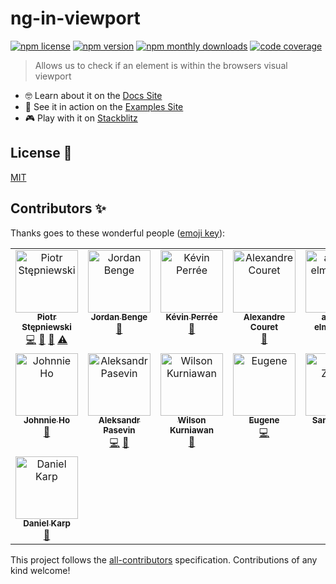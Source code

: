 # ng-in-viewport

[![npm license][npm-badge-license]][npm-badge-url]
[![npm version][npm-badge-version]][npm-badge-url]
[![npm monthly downloads][npm-badge-downloads]][npm-badge-url]
[![code coverage][codecov-badge]][codecov-badge-url]

> Allows us to check if an element is within the browsers visual viewport

- 🤓 Learn about it on the [Docs Site][lib-docs]
- 🚀 See it in action on the [Examples Site][example-app]
- 🎮 Play with it on [Stackblitz][example-app-embed]

## License 📝

[MIT](https://github.com/k3nsei/ng-in-viewport/blob/stable/LICENSE)

## Contributors ✨

Thanks goes to these wonderful people ([emoji key](https://allcontributors.org/docs/en/emoji-key)):

<!-- ALL-CONTRIBUTORS-LIST:START - Do not remove or modify this section -->
<!-- prettier-ignore-start -->
<!-- markdownlint-disable -->
<table>
  <tbody>
    <tr>
      <td align="center" valign="top" width="14.28%"><a href="https://github.com/k3nsei"><img src="https://avatars2.githubusercontent.com/u/190422?v=4?s=100" width="100px;" alt="Piotr Stępniewski"/><br /><sub><b>Piotr Stępniewski</b></sub></a><br /><a href="https://github.com/k3nsei/ng-in-viewport/commits?author=k3nsei" title="Code">💻</a> <a href="https://github.com/k3nsei/ng-in-viewport/commits?author=k3nsei" title="Documentation">📖</a> <a href="https://github.com/k3nsei/ng-in-viewport/pulls?q=is%3Apr+reviewed-by%3Ak3nsei" title="Reviewed Pull Requests">👀</a> <a href="https://github.com/k3nsei/ng-in-viewport/commits?author=k3nsei" title="Tests">⚠️</a></td>
      <td align="center" valign="top" width="14.28%"><a href="https://github.com/Bengejd"><img src="https://avatars3.githubusercontent.com/u/11723093?v=4?s=100" width="100px;" alt="Jordan Benge"/><br /><sub><b>Jordan Benge</b></sub></a><br /><a href="#blog-Bengejd" title="Blogposts">📝</a></td>
      <td align="center" valign="top" width="14.28%"><a href="https://github.com/numerized"><img src="https://avatars1.githubusercontent.com/u/166829?v=4?s=100" width="100px;" alt="Kévin Perrée"/><br /><sub><b>Kévin Perrée</b></sub></a><br /><a href="https://github.com/k3nsei/ng-in-viewport/issues?q=author%3Anumerized" title="Bug reports">🐛</a></td>
      <td align="center" valign="top" width="14.28%"><a href="https://github.com/OzoTek"><img src="https://avatars3.githubusercontent.com/u/6436053?v=4?s=100" width="100px;" alt="Alexandre Couret"/><br /><sub><b>Alexandre Couret</b></sub></a><br /><a href="https://github.com/k3nsei/ng-in-viewport/issues?q=author%3AOzoTek" title="Bug reports">🐛</a></td>
      <td align="center" valign="top" width="14.28%"><a href="https://github.com/anwar-elmawardy"><img src="https://avatars0.githubusercontent.com/u/23740710?v=4?s=100" width="100px;" alt="anwar-elmawardy"/><br /><sub><b>anwar-elmawardy</b></sub></a><br /><a href="https://github.com/k3nsei/ng-in-viewport/issues?q=author%3Aanwar-elmawardy" title="Bug reports">🐛</a></td>
      <td align="center" valign="top" width="14.28%"><a href="https://github.com/jwillebrands"><img src="https://avatars0.githubusercontent.com/u/8925?v=4?s=100" width="100px;" alt="Jan-Willem Willebrands"/><br /><sub><b>Jan-Willem Willebrands</b></sub></a><br /><a href="https://github.com/k3nsei/ng-in-viewport/issues?q=author%3Ajwillebrands" title="Bug reports">🐛</a></td>
      <td align="center" valign="top" width="14.28%"><a href="https://github.com/CSchulz"><img src="https://avatars2.githubusercontent.com/u/1520593?v=4?s=100" width="100px;" alt="CSchulz "/><br /><sub><b>CSchulz </b></sub></a><br /><a href="https://github.com/k3nsei/ng-in-viewport/issues?q=author%3ACSchulz" title="Bug reports">🐛</a></td>
    </tr>
    <tr>
      <td align="center" valign="top" width="14.28%"><a href="https://github.com/Silvest89"><img src="https://avatars2.githubusercontent.com/u/2388338?v=4?s=100" width="100px;" alt="Johnnie Ho"/><br /><sub><b>Johnnie Ho</b></sub></a><br /><a href="https://github.com/k3nsei/ng-in-viewport/issues?q=author%3ASilvest89" title="Bug reports">🐛</a></td>
      <td align="center" valign="top" width="14.28%"><a href="https://github.com/pasevin"><img src="https://avatars2.githubusercontent.com/u/1058469?v=4?s=100" width="100px;" alt="Aleksandr Pasevin"/><br /><sub><b>Aleksandr Pasevin</b></sub></a><br /><a href="https://github.com/k3nsei/ng-in-viewport/commits?author=pasevin" title="Code">💻</a> <a href="https://github.com/k3nsei/ng-in-viewport/issues?q=author%3Apasevin" title="Bug reports">🐛</a></td>
      <td align="center" valign="top" width="14.28%"><a href="https://github.com/wkurniawan07"><img src="https://avatars2.githubusercontent.com/u/7261051?v=4?s=100" width="100px;" alt="Wilson Kurniawan"/><br /><sub><b>Wilson Kurniawan</b></sub></a><br /><a href="https://github.com/k3nsei/ng-in-viewport/issues?q=author%3Awkurniawan07" title="Bug reports">🐛</a></td>
      <td align="center" valign="top" width="14.28%"><a href="https://github.com/basters"><img src="https://avatars0.githubusercontent.com/u/17099950?v=4?s=100" width="100px;" alt="Eugene"/><br /><sub><b>Eugene</b></sub></a><br /><a href="https://github.com/k3nsei/ng-in-viewport/commits?author=basters" title="Code">💻</a></td>
      <td align="center" valign="top" width="14.28%"><a href="https://github.com/samizarraa"><img src="https://avatars3.githubusercontent.com/u/20872538?v=4?s=100" width="100px;" alt="Sami Zarraa"/><br /><sub><b>Sami Zarraa</b></sub></a><br /><a href="https://github.com/k3nsei/ng-in-viewport/issues?q=author%3Asamizarraa" title="Bug reports">🐛</a></td>
      <td align="center" valign="top" width="14.28%"><a href="https://github.com/Jonnyprof"><img src="https://avatars.githubusercontent.com/u/9952131?v=4?s=100" width="100px;" alt="JordiJS"/><br /><sub><b>JordiJS</b></sub></a><br /><a href="https://github.com/k3nsei/ng-in-viewport/issues?q=author%3AJonnyprof" title="Bug reports">🐛</a></td>
      <td align="center" valign="top" width="14.28%"><a href="https://github.com/mpschaeuble"><img src="https://avatars.githubusercontent.com/u/18322360?v=4?s=100" width="100px;" alt="mpschaeuble"/><br /><sub><b>mpschaeuble</b></sub></a><br /><a href="https://github.com/k3nsei/ng-in-viewport/issues?q=author%3Ampschaeuble" title="Bug reports">🐛</a></td>
    </tr>
    <tr>
      <td align="center" valign="top" width="14.28%"><a href="https://twitter.com/karptonite"><img src="https://avatars.githubusercontent.com/u/132278?v=4?s=100" width="100px;" alt="Daniel Karp"/><br /><sub><b>Daniel Karp</b></sub></a><br /><a href="https://github.com/k3nsei/ng-in-viewport/issues?q=author%3Akarptonite" title="Bug reports">🐛</a></td>
    </tr>
  </tbody>
</table>

<!-- markdownlint-restore -->
<!-- prettier-ignore-end -->

<!-- ALL-CONTRIBUTORS-LIST:END -->

This project follows the [all-contributors][all-contributors-url] specification. Contributions of any kind welcome!

<!-- LINKS-DEFINITIONS-LIST:START -->
<!-- prettier-ignore-start -->
<!-- markdownlint-disable -->

[npm-badge-version]: https://img.shields.io/npm/v/ng-in-viewport?style=flat-square
[npm-badge-license]: https://img.shields.io/npm/l/ng-in-viewport?style=flat-square
[npm-badge-downloads]: https://img.shields.io/npm/dm/ng-in-viewport?style=flat-square
[npm-badge-url]: https://www.npmjs.com/package/ng-in-viewport
[codecov-badge]: https://img.shields.io/codecov/c/github/k3nsei/ng-in-viewport/develop?logo=codecov&style=flat-square
[codecov-badge-url]: https://codecov.io/gh/k3nsei/ng-in-viewport
[lib-docs]: https://k3nsei.gitbook.io/ng-in-viewport/
[example-app]: https://ng-in-viewport-k3nsei.vercel.app/
[example-app-embed]: https://stackblitz.com/edit/ng-in-viewport-example?embed=1&file=src/main.ts
[all-contributors-url]: https://github.com/all-contributors/all-contributors

<!-- markdownlint-restore -->
<!-- prettier-ignore-end -->

<!-- LINKS-DEFINITIONS-LIST:END -->
